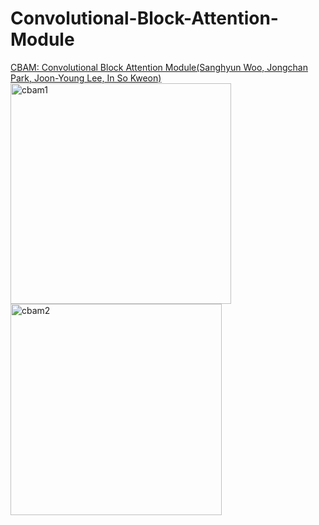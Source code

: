 # Convolutional-Block-Attention-Module  
[CBAM: Convolutional Block Attention Module(Sanghyun Woo, Jongchan Park, Joon-Young Lee, In So Kweon)](https://arxiv.org/abs/1807.06521)  
<img width="353" alt="cbam1" src="https://user-images.githubusercontent.com/93169315/192928591-ef14eeb4-6394-4e2d-ae2b-c8acf9cb2a4f.PNG">  
<img width="338" alt="cbam2" src="https://user-images.githubusercontent.com/93169315/192928616-e18af419-b7ef-43f9-a7f1-a613c36f55ab.PNG">
